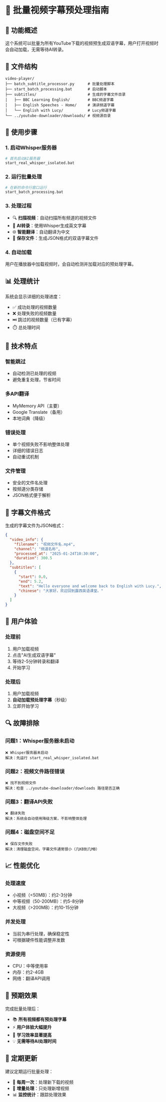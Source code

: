 # 🚀 批量视频字幕预处理指南

## 🎯 功能概述

这个系统可以批量为所有YouTube下载的视频预生成双语字幕，用户打开视频时会自动加载，无需等待AI转录。

## 📁 文件结构

```
video-player/
├── batch_subtitle_processor.py      # 批量处理脚本
├── start_batch_processing.bat       # 启动脚本
├── subtitles/                       # 生成的字幕文件目录
│   ├── BBC Learning English/        # BBC频道字幕
│   ├── English Speeches - Home/     # 演讲频道字幕
│   └── English with Lucy/           # Lucy频道字幕
└── ../youtube-downloader/downloads/ # 视频源目录
```

## 🚀 使用步骤

### 1. 启动Whisper服务器
```bash
# 首先启动AI服务器
start_real_whisper_isolated.bat
```

### 2. 运行批量处理
```bash
# 在新的命令行窗口运行
start_batch_processing.bat
```

### 3. 处理过程
- 🔍 **扫描视频**：自动扫描所有频道的视频文件
- 🤖 **AI转录**：使用Whisper生成英文字幕
- 🌐 **智能翻译**：自动翻译为中文
- 💾 **保存文件**：生成JSON格式的双语字幕文件

### 4. 自动加载
用户在播放器中加载视频时，会自动检测并加载对应的预处理字幕。

## 📊 处理统计

系统会显示详细的处理进度：
- ✅ 成功处理的视频数量
- ❌ 处理失败的视频数量
- ⏭️ 跳过的视频数量（已有字幕）
- ⏱️ 总处理时间

## 🔧 技术特点

### 智能跳过
- 自动检测已处理的视频
- 避免重复处理，节省时间

### 多API翻译
- MyMemory API（主要）
- Google Translate（备用）
- 本地词典（降级）

### 错误处理
- 单个视频失败不影响整体处理
- 详细的错误日志
- 自动重试机制

### 文件管理
- 安全的文件名处理
- 按频道分类存储
- JSON格式便于解析

## 📝 字幕文件格式

生成的字幕文件为JSON格式：

```json
{
  "video_info": {
    "filename": "视频文件名.mp4",
    "channel": "频道名称",
    "processed_at": "2025-01-24T10:30:00",
    "duration": 300.5
  },
  "subtitles": [
    {
      "start": 0.0,
      "end": 5.2,
      "text": "Hello everyone and welcome back to English with Lucy.",
      "chinese": "大家好，欢迎回到露西英语课堂。"
    }
  ]
}
```

## 🎯 用户体验

### 处理前
1. 用户加载视频
2. 点击"AI生成双语字幕"
3. 等待2-5分钟转录和翻译
4. 开始学习

### 处理后
1. 用户加载视频
2. **自动加载预处理字幕**（秒级）
3. 立即开始学习

## 🔍 故障排除

### 问题1：Whisper服务器未启动
```
❌ Whisper服务器未启动
解决：先运行 start_real_whisper_isolated.bat
```

### 问题2：视频文件路径错误
```
❌ 找不到视频文件
解决：检查 ../youtube-downloader/downloads 路径是否正确
```

### 问题3：翻译API失败
```
❌ 翻译失败
解决：系统会自动使用降级方案，不影响整体处理
```

### 问题4：磁盘空间不足
```
❌ 保存文件失败
解决：清理磁盘空间，字幕文件通常很小（几KB到几MB）
```

## 📈 性能优化

### 处理速度
- 小视频（<50MB）：约2-3分钟
- 中等视频（50-200MB）：约5-8分钟
- 大视频（>200MB）：约10-15分钟

### 并发处理
- 当前为串行处理，确保稳定性
- 可根据硬件性能调整并发数

### 资源使用
- CPU：中等使用率
- 内存：约2-4GB
- 网络：翻译API调用

## 🎉 预期效果

完成批量处理后：
- 📚 **所有视频都有预处理字幕**
- ⚡ **用户体验大幅提升**
- 🎯 **学习效率显著提高**
- 💡 **无需等待AI处理时间**

## 🔄 定期更新

建议定期运行批量处理：
- 📅 **每周一次**：处理新下载的视频
- 🔄 **增量处理**：只处理新增视频
- 📊 **监控统计**：跟踪处理效果
